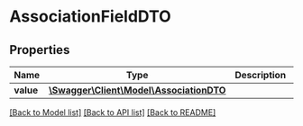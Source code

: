 # AssociationFieldDTO

## Properties
Name | Type | Description | Notes
------------ | ------------- | ------------- | -------------
**value** | [**\Swagger\Client\Model\AssociationDTO**](AssociationDTO.md) |  | [optional] 

[[Back to Model list]](../README.md#documentation-for-models) [[Back to API list]](../README.md#documentation-for-api-endpoints) [[Back to README]](../README.md)


